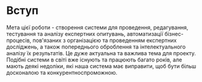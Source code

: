 # Вступ

Мета цієї роботи - створення системи для проведення, редагування, тестування та аналізу експертних опитувань, автоматизації бізнес-процесів, пов'язаних з організацією та проведенням експертних досліджень, а також попереднього оброблення та інтелектуального аналізу їх результатів. Це дуже актуальна та важлива тема для проекту. Подібні системи в світі вже існують та працюють багато років, але мають деякі недоліки, які наша система має виправити, щоб бути більш досконалою та конкурентноспроможною.
